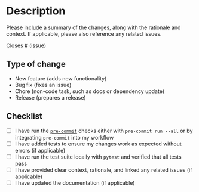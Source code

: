 # Description

Please include a summary of the changes, along with the rationale and context. If applicable, please also reference any related issues.

Closes # (issue)

## Type of change

<!-- Delete the types that are not applicable -->

- New feature (adds new functionality)
- Bug fix (fixes an issue)
- Chore (non-code task, such as docs or dependency update)
- Release (prepares a release)

## Checklist

- [ ] I have run the [`pre-commit`](https://pre-commit.com/) checks either with `pre-commit run --all` or by integrating `pre-commit` into my workflow
- [ ] I have added tests to ensure my changes work as expected without errors (if applicable)
- [ ] I have run the test suite locally with `pytest` and verified that all tests pass
- [ ] I have provided clear context, rationale, and linked any related issues (if applicable)
- [ ] I have updated the documentation (if applicable)
